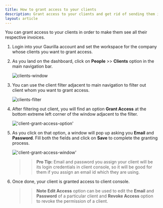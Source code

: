 ```yaml
---
title: How to grant access to your clients
description: Grant access to your clients and get rid of sending them invoices 
layout: article
---
```

You can grant access to your clients in order to make them see all their respective invoices.

1. Login into your Gaurilla account and set the workspace for the company whose clients you want to grant access.

2. As you land on the dashboard, click on **People** >> **Clients** option in the main navigation bar.

	![clients-window]()

3. You can use the client filter adjacent to main navigation to filter out client whom you want to grant access.

	![clients-filter]()

4. After filtering out client, you will find an option **Grant Access** at the bottom extreme left corner of the window adjacent to the filter.

	!['client-grant-access-option']()

5. As you click on that option, a window will pop up asking you **Email** and **Password**. Fill both the fields and click on **Save** to complete the granting process.

	!['client-grant-access-window']()

	>> **Pro Tip:** Email and password you assign your client will be its login credentials in client console, so it will be good for them if you assign an email id which they are using.

6. Once done, your client is granted access to client console.

	>> **Note** **Edit Access** option can be used to edit the **Email** and **Password** of a particular client and **Revoke Access** option to revoke the permission of a client.
